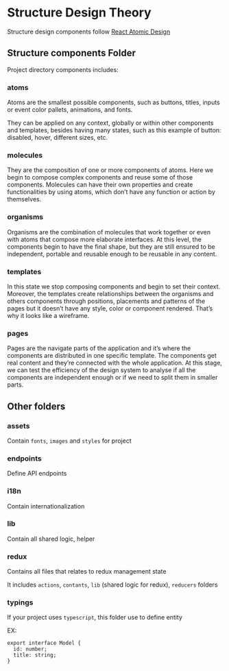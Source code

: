 # Structure Design Theory

Structure design components follow [React Atomic Design](https://github.com/danilowoz/react-atomic-design)

## Structure components Folder

Project directory components includes:

### atoms

Atoms are the smallest possible components, such as buttons, titles, inputs or event color pallets, animations, and fonts.

They can be applied on any context, globally or within other components and templates, besides having many states, such as this example of button: disabled, hover, different sizes, etc.

### molecules

They are the composition of one or more components of atoms. Here we begin to compose complex components and reuse some of those components. Molecules can have their own properties and create functionalities by using atoms, which don’t have any function or action by themselves.

### organisms

Organisms are the combination of molecules that work together or even with atoms that compose more elaborate interfaces. At this level, the components begin to have the final shape, but they are still ensured to be independent, portable and reusable enough to be reusable in any content.

### templates

In this state we stop composing components and begin to set their context. Moreover, the templates create relationships between the organisms and others components through positions, placements and patterns of the pages but it doesn’t have any style, color or component rendered. That’s why it looks like a wireframe.

### pages

Pages are the navigate parts of the application and it’s where the components are distributed in one specific template. The components get real content and they’re connected with the whole application. At this stage, we can test the efficiency of the design system to analyse if all the components are independent enough or if we need to split them in smaller parts.

## Other folders

### assets

Contain `fonts`, `images` and `styles` for project

### endpoints

Define API endpoints

### i18n

Contain internationalization

### lib

Contain all shared logic, helper

### redux

Contains all files that relates to redux management state

It includes `actions`, `contants`, `lib` (shared logic for redux), `reducers` folders

### typings

If your project uses `typescript`, this folder use to define entity

EX:

```
export interface Model {
  id: number;
  title: string;
}
```
